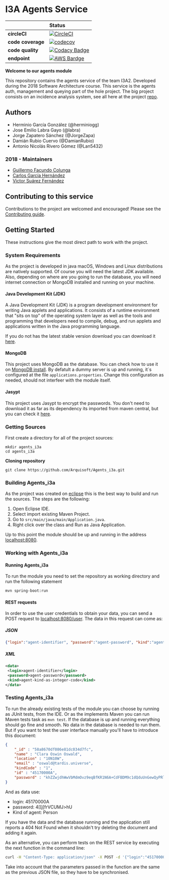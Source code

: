 # I3A Agents Service
| | **Status** |
|---|:----|
| **circleCI** | [![CircleCI](https://circleci.com/gh/asw-i3a/agents-service/tree/master.svg?style=svg)](https://circleci.com/gh/asw-i3a/agents-service/tree/master)
| **code coverage** | [![codecov](https://codecov.io/gh/asw-i3a/agents-service/branch/master/graph/badge.svg)](https://codecov.io/gh/asw-i3a/agents-service)
| **code quality** | [![Codacy Badge](https://api.codacy.com/project/badge/Grade/e1e90c5a89fd4da6908296545e952c81)](https://www.codacy.com/app/colunga91/agents-service?utm_source=github.com&amp;utm_medium=referral&amp;utm_content=asw-i3a/agents-service&amp;utm_campaign=Badge_Grade)
| **endpoint** | [![AWS Bardge](https://img.shields.io/badge/deployed%20on-aws-blue.svg)](https://img.shields.io/badge/deployed%20on-aws-blue.svg)

**Welcome to our agents module**
 
This repository contains the agents service of the team I3A2. Developed during the 2018 Software Architecture course. This service is the agents auth, management and queying part of the hole project. The big project consists on an incidence analysis system, see all here at the project [repo](https://github.com/asw-i3a/project-documentation).

## Authors

- Herminio García González (@herminiogg)
- Jose Emilio Labra Gayo (@labra)
- Jorge Zapatero Sánchez (@JorgeZapa)
- Damián Rubio Cuervo (@DamianRubio)
- Antonio Nicolás Rivero Gómez (@Lan5432)

### 2018 - Maintainers
- [Guillermo Facundo Colunga](https://github.com/thewilly)
- [Carlos García Hernández](https://github.com/CarlosGarciaHdez)
- [Victor Suárez Fernández](https://github.com/ByBordex)

## Contributing to this service
Contributions to the project are welcomed and encouraged! Please see the [Contributing guide](/CONTRIBUTING.md).

## Getting Started
These instructions give the most direct path to work with the project.

### System Requirements
As the project is developed in java macOS, Windows and Linux distributions are natively supported. Of course you will need the latest JDK available. Also, depending on where are you going to run the database, you will need internet connection or MongoDB installed and running on your machine.

#### Java Development Kit (JDK)
A Java Development Kit (JDK) is a program development environment for writing Java applets and applications. It consists of a runtime environment that "sits on top" of the operating system layer as well as the tools and programming that developers need to compile, debug, and run applets and applications written in the Java programming language.

If you do not has the latest stable version download you can download it [here](http://www.oracle.com/technetwork/java/javase/downloads).

#### MongoDB
This project uses MongoDB as the database. You can check how to use it on [MongoDB install](https://github.com/Arquisoft/participants_i2b/wiki/MongoDB). By defatult a dummy server is up and running, it´s configured at the file `applications.properties`. Change this configuration as needed, should not interfeer with the module itself.

#### Jasypt
This project uses Jasypt to encrypt the passwords. You don't need to download it as far as its dependency its imported from maven central, but you can check it [here](http://www.jasypt.org/).

### Getting Sources
First create a directory for all of the project sources:
```
mkdir agents_i3a
cd agents_i3a
```
**Cloning repository**
```
git clone https://github.com/Arquisoft/Agents_i3a.git
```

### Building Agents_i3a
As the project was created on [eclipse](https://www.eclipse.org) this is the best way to build and run the sources. The steps are the following:
1. Open Eclipse IDE.
2. Select import existing Maven Project.
3. Go to `src/main/java/main/Application.java`.
4. Right click over the class and Run as Java Application.

Up to this point the module should be up and running in the address [localhost:8080](http://localhost:8080).

### Working with Agents_i3a

#### Running Agents_i3a
To run the module you need to set the repository as working directory and run the following statement
```bash
mvn spring-boot:run
```

#### REST requests
In order to use the user credentials to obtain your data, you can send a POST request to [localhost:8080/user](http://localhost:8080/user). The
data in this request can come as:
##### JSON
```json
{"login":"agent-identifier", "password":"agent-password", "kind":"agent-kind-as-integer-code"}
```

##### XML
```xml
<data>
 <login>agent-identifier</login>
 <password>agent-password</password>
 <kind>agent-kind-as-integer-code</kind>
</data>
```
### Testing Agents_i3a
To run the already existing tests of the module you can choose by running as JUnit tests, from the IDE. Or as the implements Maven you can run Maven tests task as `mvn test`. If the database is up and running everything should go fine and smooth. No data in the database is needed to run them. But if you want to test the
user interface manually you'll have to introduce this document: 
```json
{
    "_id" : "58a8670df086e81dc034d7fc",
    "name" : "Clara Oswin Oswald",
    "location" : "10N10W",
    "email" : "oswald@tardis.universe",
    "kindCode" : "1",
    "id" : "45170000A",
    "password" : "khZZwjdhWwVbMdmOvz9eqBfKR1N6A+CdFBDM9c1dQduUnGewQyPRlBxB4Q6wT7Cq"
}
```

And as data use:
 - login: 45170000A
 - password: 4[[j[frVCUMJ>hU
 - Kind of agent: Person

 If you have the data and the database running and the application still reports a 404 Not Found when it shouldn't
 try deleting the document and adding it again.

As an alternative, you can perform tests on the REST service by executing the next function in the command line:

```bash
curl -H "Content-Type: application/json" -X POST -d '{"login":"45170000A","password":"4[[j[frVCUMJ>hU", "kind":1}' http://localhost:8080/user
```

 Take into account that the parameters passed in the function are the same as the previous JSON file, so they have to be synchronised.
